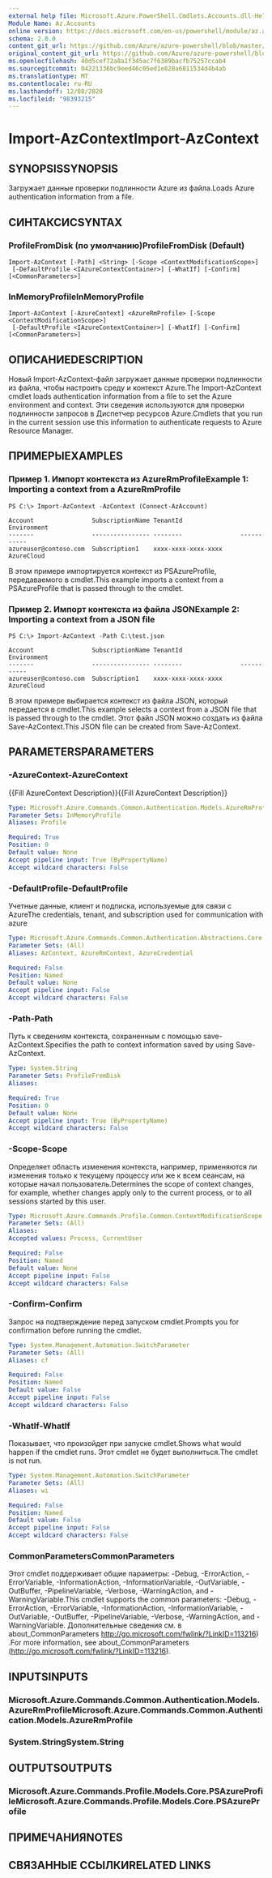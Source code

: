 ```yaml
---
external help file: Microsoft.Azure.PowerShell.Cmdlets.Accounts.dll-Help.xml
Module Name: Az.Accounts
online version: https://docs.microsoft.com/en-us/powershell/module/az.accounts/import-azcontext
schema: 2.0.0
content_git_url: https://github.com/Azure/azure-powershell/blob/master/src/Accounts/Accounts/help/Import-AzContext.md
original_content_git_url: https://github.com/Azure/azure-powershell/blob/master/src/Accounts/Accounts/help/Import-AzContext.md
ms.openlocfilehash: 40d5cef72a8a1f345ac7f6389bacfb75257ccab4
ms.sourcegitcommit: 04221336bc9eed46c05ed1e828a6811534d4b4ab
ms.translationtype: MT
ms.contentlocale: ru-RU
ms.lasthandoff: 12/08/2020
ms.locfileid: "98393215"
---
```

# <span data-ttu-id="90c6d-101">Import-AzContext</span><span class="sxs-lookup"><span data-stu-id="90c6d-101">Import-AzContext</span></span>

## <span data-ttu-id="90c6d-102">SYNOPSIS</span><span class="sxs-lookup"><span data-stu-id="90c6d-102">SYNOPSIS</span></span>
<span data-ttu-id="90c6d-103">Загружает данные проверки подлинности Azure из файла.</span><span class="sxs-lookup"><span data-stu-id="90c6d-103">Loads Azure authentication information from a file.</span></span>

## <span data-ttu-id="90c6d-104">СИНТАКСИС</span><span class="sxs-lookup"><span data-stu-id="90c6d-104">SYNTAX</span></span>

### <span data-ttu-id="90c6d-105">ProfileFromDisk (по умолчанию)</span><span class="sxs-lookup"><span data-stu-id="90c6d-105">ProfileFromDisk (Default)</span></span>
```
Import-AzContext [-Path] <String> [-Scope <ContextModificationScope>]
 [-DefaultProfile <IAzureContextContainer>] [-WhatIf] [-Confirm] [<CommonParameters>]
```

### <span data-ttu-id="90c6d-106">InMemoryProfile</span><span class="sxs-lookup"><span data-stu-id="90c6d-106">InMemoryProfile</span></span>
```
Import-AzContext [-AzureContext] <AzureRmProfile> [-Scope <ContextModificationScope>]
 [-DefaultProfile <IAzureContextContainer>] [-WhatIf] [-Confirm] [<CommonParameters>]
```

## <span data-ttu-id="90c6d-107">ОПИСАНИЕ</span><span class="sxs-lookup"><span data-stu-id="90c6d-107">DESCRIPTION</span></span>
<span data-ttu-id="90c6d-108">Новый Import-AzContext-файл загружает данные проверки подлинности из файла, чтобы настроить среду и контекст Azure.</span><span class="sxs-lookup"><span data-stu-id="90c6d-108">The Import-AzContext cmdlet loads authentication information from a file to set the Azure environment and context.</span></span>
<span data-ttu-id="90c6d-109">Эти сведения используются для проверки подлинности запросов в Диспетчер ресурсов Azure.</span><span class="sxs-lookup"><span data-stu-id="90c6d-109">Cmdlets that you run in the current session use this information to authenticate requests to Azure Resource Manager.</span></span>

## <span data-ttu-id="90c6d-110">ПРИМЕРЫ</span><span class="sxs-lookup"><span data-stu-id="90c6d-110">EXAMPLES</span></span>

### <span data-ttu-id="90c6d-111">Пример 1. Импорт контекста из AzureRmProfile</span><span class="sxs-lookup"><span data-stu-id="90c6d-111">Example 1: Importing a context from a AzureRmProfile</span></span>
```
PS C:\> Import-AzContext -AzContext (Connect-AzAccount)

Account                SubscriptionName TenantId                Environment
-------                ---------------- --------                -----------
azureuser@contoso.com  Subscription1    xxxx-xxxx-xxxx-xxxx     AzureCloud
```

<span data-ttu-id="90c6d-112">В этом примере импортируется контекст из PSAzureProfile, передаваемого в cmdlet.</span><span class="sxs-lookup"><span data-stu-id="90c6d-112">This example imports a context from a PSAzureProfile that is passed through to the cmdlet.</span></span>

### <span data-ttu-id="90c6d-113">Пример 2. Импорт контекста из файла JSON</span><span class="sxs-lookup"><span data-stu-id="90c6d-113">Example 2: Importing a context from a JSON file</span></span>
```
PS C:\> Import-AzContext -Path C:\test.json

Account                SubscriptionName TenantId                Environment
-------                ---------------- --------                -----------
azureuser@contoso.com  Subscription1    xxxx-xxxx-xxxx-xxxx     AzureCloud
```

<span data-ttu-id="90c6d-114">В этом примере выбирается контекст из файла JSON, который передается в cmdlet.</span><span class="sxs-lookup"><span data-stu-id="90c6d-114">This example selects a context from a JSON file that is passed through to the cmdlet.</span></span> <span data-ttu-id="90c6d-115">Этот файл JSON можно создать из файла Save-AzContext.</span><span class="sxs-lookup"><span data-stu-id="90c6d-115">This JSON file can be created from Save-AzContext.</span></span>

## <span data-ttu-id="90c6d-116">PARAMETERS</span><span class="sxs-lookup"><span data-stu-id="90c6d-116">PARAMETERS</span></span>

### <span data-ttu-id="90c6d-117">-AzureContext</span><span class="sxs-lookup"><span data-stu-id="90c6d-117">-AzureContext</span></span>
<span data-ttu-id="90c6d-118">{{Fill AzureContext Description}}</span><span class="sxs-lookup"><span data-stu-id="90c6d-118">{{Fill AzureContext Description}}</span></span>

```yaml
Type: Microsoft.Azure.Commands.Common.Authentication.Models.AzureRmProfile
Parameter Sets: InMemoryProfile
Aliases: Profile

Required: True
Position: 0
Default value: None
Accept pipeline input: True (ByPropertyName)
Accept wildcard characters: False
```

### <span data-ttu-id="90c6d-119">-DefaultProfile</span><span class="sxs-lookup"><span data-stu-id="90c6d-119">-DefaultProfile</span></span>
<span data-ttu-id="90c6d-120">Учетные данные, клиент и подписка, используемые для связи с Azure</span><span class="sxs-lookup"><span data-stu-id="90c6d-120">The credentials, tenant, and subscription used for communication with azure</span></span>

```yaml
Type: Microsoft.Azure.Commands.Common.Authentication.Abstractions.Core.IAzureContextContainer
Parameter Sets: (All)
Aliases: AzContext, AzureRmContext, AzureCredential

Required: False
Position: Named
Default value: None
Accept pipeline input: False
Accept wildcard characters: False
```

### <span data-ttu-id="90c6d-121">-Path</span><span class="sxs-lookup"><span data-stu-id="90c6d-121">-Path</span></span>
<span data-ttu-id="90c6d-122">Путь к сведениям контекста, сохраненным с помощью save-AzContext.</span><span class="sxs-lookup"><span data-stu-id="90c6d-122">Specifies the path to context information saved by using Save-AzContext.</span></span>

```yaml
Type: System.String
Parameter Sets: ProfileFromDisk
Aliases:

Required: True
Position: 0
Default value: None
Accept pipeline input: True (ByPropertyName)
Accept wildcard characters: False
```

### <span data-ttu-id="90c6d-123">-Scope</span><span class="sxs-lookup"><span data-stu-id="90c6d-123">-Scope</span></span>
<span data-ttu-id="90c6d-124">Определяет область изменения контекста, например, применяются ли изменения только к текущему процессу или же к всем сеансам, на которые начал пользователь.</span><span class="sxs-lookup"><span data-stu-id="90c6d-124">Determines the scope of context changes, for example, whether changes apply only to the current process, or to all sessions started by this user.</span></span>

```yaml
Type: Microsoft.Azure.Commands.Profile.Common.ContextModificationScope
Parameter Sets: (All)
Aliases:
Accepted values: Process, CurrentUser

Required: False
Position: Named
Default value: None
Accept pipeline input: False
Accept wildcard characters: False
```

### <span data-ttu-id="90c6d-125">-Confirm</span><span class="sxs-lookup"><span data-stu-id="90c6d-125">-Confirm</span></span>
<span data-ttu-id="90c6d-126">Запрос на подтверждение перед запуском cmdlet.</span><span class="sxs-lookup"><span data-stu-id="90c6d-126">Prompts you for confirmation before running the cmdlet.</span></span>

```yaml
Type: System.Management.Automation.SwitchParameter
Parameter Sets: (All)
Aliases: cf

Required: False
Position: Named
Default value: False
Accept pipeline input: False
Accept wildcard characters: False
```

### <span data-ttu-id="90c6d-127">-WhatIf</span><span class="sxs-lookup"><span data-stu-id="90c6d-127">-WhatIf</span></span>
<span data-ttu-id="90c6d-128">Показывает, что произойдет при запуске cmdlet.</span><span class="sxs-lookup"><span data-stu-id="90c6d-128">Shows what would happen if the cmdlet runs.</span></span> <span data-ttu-id="90c6d-129">Этот cmdlet не будет выполниться.</span><span class="sxs-lookup"><span data-stu-id="90c6d-129">The cmdlet is not run.</span></span>

```yaml
Type: System.Management.Automation.SwitchParameter
Parameter Sets: (All)
Aliases: wi

Required: False
Position: Named
Default value: False
Accept pipeline input: False
Accept wildcard characters: False
```

### <span data-ttu-id="90c6d-130">CommonParameters</span><span class="sxs-lookup"><span data-stu-id="90c6d-130">CommonParameters</span></span>
<span data-ttu-id="90c6d-131">Этот cmdlet поддерживает общие параметры: -Debug, -ErrorAction, -ErrorVariable, -InformationAction, -InformationVariable, -OutVariable, -OutBuffer, -PipelineVariable, -Verbose, -WarningAction, and -WarningVariable.</span><span class="sxs-lookup"><span data-stu-id="90c6d-131">This cmdlet supports the common parameters: -Debug, -ErrorAction, -ErrorVariable, -InformationAction, -InformationVariable, -OutVariable, -OutBuffer, -PipelineVariable, -Verbose, -WarningAction, and -WarningVariable.</span></span> <span data-ttu-id="90c6d-132">Дополнительные сведения см. в about_CommonParameters http://go.microsoft.com/fwlink/?LinkID=113216) .</span><span class="sxs-lookup"><span data-stu-id="90c6d-132">For more information, see about_CommonParameters (http://go.microsoft.com/fwlink/?LinkID=113216).</span></span>

## <span data-ttu-id="90c6d-133">INPUTS</span><span class="sxs-lookup"><span data-stu-id="90c6d-133">INPUTS</span></span>

### <span data-ttu-id="90c6d-134">Microsoft.Azure.Commands.Common.Authentication.Models.AzureRmProfile</span><span class="sxs-lookup"><span data-stu-id="90c6d-134">Microsoft.Azure.Commands.Common.Authentication.Models.AzureRmProfile</span></span>

### <span data-ttu-id="90c6d-135">System.String</span><span class="sxs-lookup"><span data-stu-id="90c6d-135">System.String</span></span>

## <span data-ttu-id="90c6d-136">OUTPUTS</span><span class="sxs-lookup"><span data-stu-id="90c6d-136">OUTPUTS</span></span>

### <span data-ttu-id="90c6d-137">Microsoft.Azure.Commands.Profile.Models.Core.PSAzureProfile</span><span class="sxs-lookup"><span data-stu-id="90c6d-137">Microsoft.Azure.Commands.Profile.Models.Core.PSAzureProfile</span></span>

## <span data-ttu-id="90c6d-138">ПРИМЕЧАНИЯ</span><span class="sxs-lookup"><span data-stu-id="90c6d-138">NOTES</span></span>

## <span data-ttu-id="90c6d-139">СВЯЗАННЫЕ ССЫЛКИ</span><span class="sxs-lookup"><span data-stu-id="90c6d-139">RELATED LINKS</span></span>
